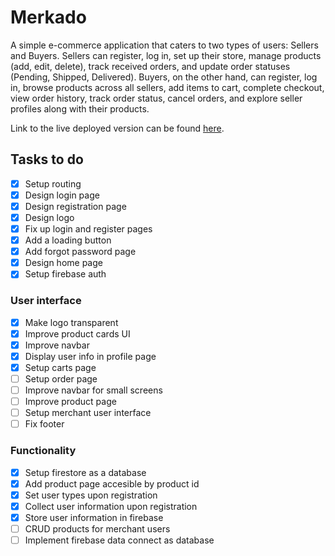 # Merkado
A simple e-commerce application that caters to two types of users: Sellers and Buyers. Sellers can register, log in, set up their store, manage products (add, edit, delete), track received orders, and update order statuses (Pending, Shipped, Delivered). Buyers, on the other hand, can register, log in, browse products across all sellers, add items to cart, complete checkout, view order history, track order status, cancel orders, and explore seller profiles along with their products.

Link to the live deployed version can be found [here](https://merkado.netlify.app).

## Tasks to do
- [x] Setup routing
- [x] Design login page
- [x] Design registration page
- [x] Design logo
- [x] Fix up login and register pages
- [x] Add a loading button
- [x] Add forgot password page
- [x] Design home page
- [x] Setup firebase auth
### User interface
- [x] Make logo transparent
- [x] Improve product cards UI
- [x] Improve navbar
- [x] Display user info in profile page
- [x] Setup carts page
- [ ] Setup order page
- [ ] Improve navbar for small screens
- [ ] Improve product page
- [ ] Setup merchant user interface
- [ ] Fix footer
### Functionality
- [x] Setup firestore as a database
- [x] Add product page accesible by product id
- [x] Set user types upon registration
- [x] Collect user information upon registration
- [x] Store user information in firebase
- [ ] CRUD products for merchant users
- [ ] Implement firebase data connect as database